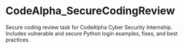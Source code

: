 # CodeAlpha_SecureCodingReview
Secure coding review task for CodeAlpha Cyber Security Internship. Includes vulnerable and secure Python login examples, fixes, and best practices.
